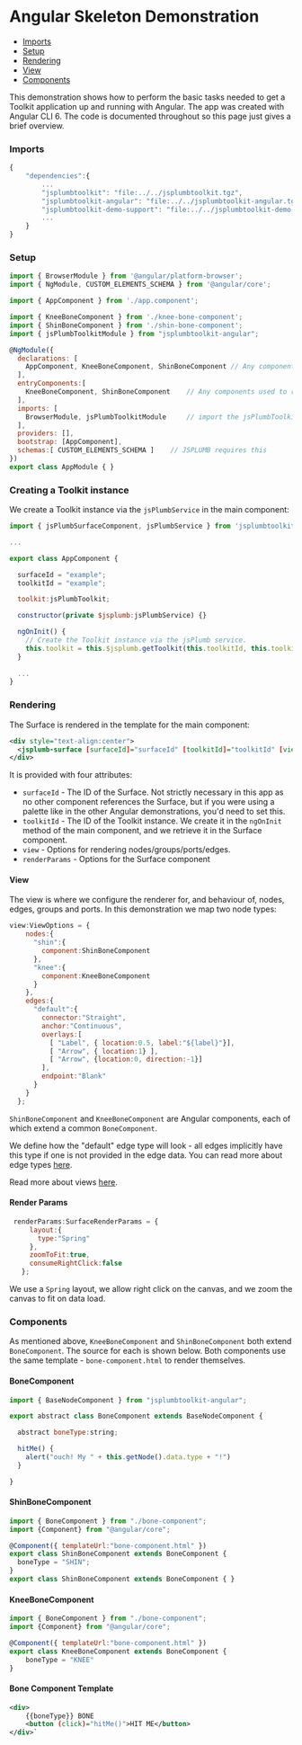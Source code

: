 # Angular Skeleton Demonstration

- [Imports](#imports)
- [Setup](#setup)
- [Rendering](#rendering)
- [View](#view)
- [Components](#components)

<a id="top"></a>

This demonstration shows how to perform the basic tasks needed to get a Toolkit application up and running with Angular. The app was created with Angular CLI 6. The code is documented throughout so this page just gives a brief overview.
 
<a id="imports"></a>
### Imports

```javascript
{
    "dependencies":{
        ...
        "jsplumbtoolkit": "file:../../jsplumbtoolkit.tgz",
        "jsplumbtoolkit-angular": "file:../../jsplumbtoolkit-angular.tgz",
        "jsplumbtoolkit-demo-support": "file:../../jsplumbtoolkit-demo-support.tgz"
        ...
    }
}
```

<a id="setup"></a>
### Setup

```javascript
import { BrowserModule } from '@angular/platform-browser';
import { NgModule, CUSTOM_ELEMENTS_SCHEMA } from '@angular/core';

import { AppComponent } from './app.component';

import { KneeBoneComponent } from './knee-bone-component';
import { ShinBoneComponent } from './shin-bone-component';
import { jsPlumbToolkitModule } from "jsplumbtoolkit-angular";

@NgModule({
  declarations: [
    AppComponent, KneeBoneComponent, ShinBoneComponent // Any components used to render nodes/groups/ports must be declared in the `declarations` array
  ],
  entryComponents:[
    KneeBoneComponent, ShinBoneComponent    // Any components used to render nodes/groups/ports must also be declared in the `entryComponents` array
  ],
  imports: [
    BrowserModule, jsPlumbToolkitModule     // import the jsPlumbToolkitModule
  ],
  providers: [],
  bootstrap: [AppComponent],
  schemas:[ CUSTOM_ELEMENTS_SCHEMA ]    // JSPLUMB requires this
})
export class AppModule { }

```

### Creating a Toolkit instance

We create a Toolkit instance via the `jsPlumbService` in the main component:

```javascript
import { jsPlumbSurfaceComponent, jsPlumbService } from 'jsplumbtoolkit-angular';

...

export class AppComponent {

  surfaceId = "example";
  toolkitId = "example";

  toolkit:jsPlumbToolkit;

  constructor(private $jsplumb:jsPlumbService) {}

  ngOnInit() {
    // Create the Toolkit instance via the jsPlumb service.
    this.toolkit = this.$jsplumb.getToolkit(this.toolkitId, this.toolkitParams)
  }
  
  ...
}
```
<a id="rendering"></a>
### Rendering

The Surface is rendered in the template for the main component:


```xml
<div style="text-align:center">
  <jsplumb-surface [surfaceId]="surfaceId" [toolkitId]="toolkitId" [view]="view" [renderParams]="renderParams"></jsplumb-surface>
</div>
```

It is provided with four attributes:

- `surfaceId` - The ID of the Surface. Not strictly necessary in this app as no other component references the Surface,
but if you were using a palette like in the other Angular demonstrations, you'd need to set this.
- `toolkitId` - The ID of the Toolkit instance. We create it in the `ngOnInit` method of the main component, and we
retrieve it in the Surface component.
- `view` - Options for rendering nodes/groups/ports/edges. 
- `renderParams` - Options for the Surface component

<a id="view"></a>
#### View

The view is where we configure the renderer for, and behaviour of, nodes, edges, groups and ports. In this demonstration
we map two node types:

```javascript
view:ViewOptions = {
    nodes:{
      "shin":{
        component:ShinBoneComponent
      },
      "knee":{
        component:KneeBoneComponent
      }
    },
    edges:{
      "default":{
        connector:"Straight",
        anchor:"Continuous",
        overlays:[
          [ "Label", { location:0.5, label:"${label}"}],
          [ "Arrow", { location:1} ],
          [ "Arrow", {location:0, direction:-1}]
        ],
        endpoint:"Blank"
      }
    }
  };
```

`ShinBoneComponent` and `KneeBoneComponent` are Angular components, each of which extend a common `BoneComponent`.

We define how the "default" edge type will look - all edges implicitly have this type if one is not provided in the edge data.
You can read more about edge types [here](data-model#node-edge-port-type).

Read more about views [here](views).
 
 #### Render Params
 
```javascript
 renderParams:SurfaceRenderParams = {
     layout:{
       type:"Spring"
     },
     zoomToFit:true,
     consumeRightClick:false
   };
```

We use a `Spring` layout, we allow right click on the canvas, and we zoom the canvas to fit on data load.


<a id="components"></a>
### Components

As mentioned above, `KneeBoneComponent` and `ShinBoneComponent` both extend `BoneComponent`. The source for each is 
shown below.  Both components use the same template - `bone-component.html` to render themselves.


#### BoneComponent

```javascript
import { BaseNodeComponent } from "jsplumbtoolkit-angular";

export abstract class BoneComponent extends BaseNodeComponent {

  abstract boneType:string;

  hitMe() {
    alert("ouch! My " + this.getNode().data.type + "!")
  }

}

```

#### ShinBoneComponent

```javascript
import { BoneComponent } from "./bone-component";
import {Component} from "@angular/core";

@Component({ templateUrl:"bone-component.html" })
export class ShinBoneComponent extends BoneComponent {
  boneType = "SHIN";
}
export class ShinBoneComponent extends BoneComponent { }
```

#### KneeBoneComponent

```javascript
import { BoneComponent } from "./bone-component";
import {Component} from "@angular/core";

@Component({ templateUrl:"bone-component.html" })
export class KneeBoneComponent extends BoneComponent {
    boneType = "KNEE"
}

```

#### Bone Component Template

```xml
<div>
    {{boneType}} BONE
    <button (click)="hitMe()">HIT ME</button>
</div>`
```




 

